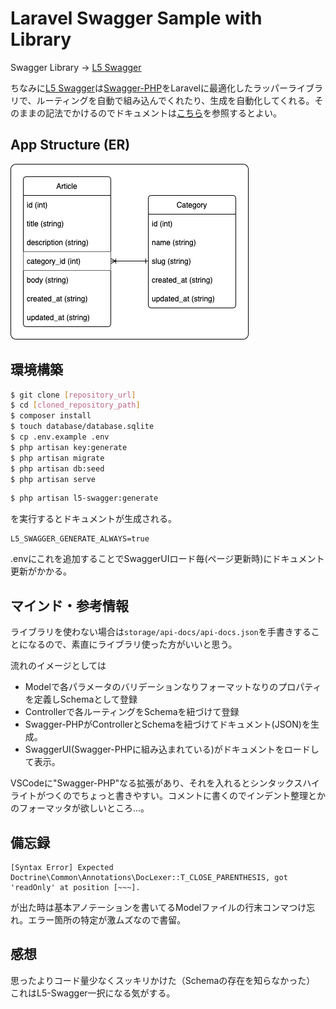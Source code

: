 # Laravel Swagger Sample with Library
Swagger Library -> [L5 Swagger](https://github.com/DarkaOnLine/L5-Swagger)

ちなみに[L5 Swagger](https://github.com/DarkaOnLine/L5-Swagger)は[Swagger-PHP](https://github.com/zircote/swagger-php)をLaravelに最適化したラッパーライブラリで、ルーティングを自動で組み込んでくれたり、生成を自動化してくれる。そのままの記法でかけるのでドキュメントは[こちら](https://zircote.github.io/swagger-php/)を参照するとよい。

## App Structure (ER)
![er図](db.png)

## 環境構築
```bash
$ git clone [repository_url]
$ cd [cloned_repository_path]
$ composer install
$ touch database/database.sqlite
$ cp .env.example .env
$ php artisan key:generate
$ php artisan migrate
$ php artisan db:seed
$ php artisan serve
```

```bash
$ php artisan l5-swagger:generate
```
を実行するとドキュメントが生成される。

```env
L5_SWAGGER_GENERATE_ALWAYS=true
```
.envにこれを追加することでSwaggerUIロード毎(ページ更新時)にドキュメント更新がかかる。

## マインド・参考情報
ライブラリを使わない場合は```storage/api-docs/api-docs.json```を手書きすることになるので、素直にライブラリ使った方がいいと思う。

流れのイメージとしては
- Modelで各パラメータのバリデーションなりフォーマットなりのプロパティを定義しSchemaとして登録
- Controllerで各ルーティングをSchemaを紐づけて登録
- Swagger-PHPがControllerとSchemaを紐づけてドキュメント(JSON)を生成。
- SwaggerUI(Swagger-PHPに組み込まれている)がドキュメントをロードして表示。

VSCodeに"Swagger-PHP"なる拡張があり、それを入れるとシンタックスハイライトがつくのでちょっと書きやすい。コメントに書くのでインデント整理とかのフォーマッタが欲しいところ...。

## 備忘録
```
[Syntax Error] Expected Doctrine\Common\Annotations\DocLexer::T_CLOSE_PARENTHESIS, got 'readOnly' at position [~~~].
```
が出た時は基本アノテーションを書いてるModelファイルの行末コンマつけ忘れ。エラー箇所の特定が激ムズなので書留。

## 感想
思ったよりコード量少なくスッキリかけた（Schemaの存在を知らなかった）
これはL5-Swagger一択になる気がする。